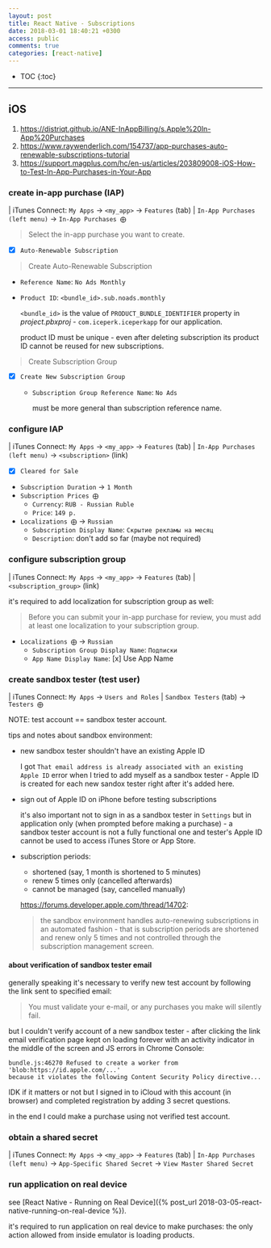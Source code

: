 ```yaml
---
layout: post
title: React Native - Subscriptions
date: 2018-03-01 18:40:21 +0300
access: public
comments: true
categories: [react-native]
---
```


<!-- more -->

* TOC
{:toc}
<hr>

iOS
---

1. <https://distriqt.github.io/ANE-InAppBilling/s.Apple%20In-App%20Purchases>
2. <https://www.raywenderlich.com/154737/app-purchases-auto-renewable-subscriptions-tutorial>
3. <https://support.magplus.com/hc/en-us/articles/203809008-iOS-How-to-Test-In-App-Purchases-in-Your-App>

### create in-app purchase (IAP)

| iTunes Connect: `My Apps` → `<my_app>` → `Features` (tab)
| `In-App Purchases (left menu)` → `In-App Purchases ⨁`

> Select the in-app purchase you want to create.

- [x] `Auto-Renewable Subscription`

> Create Auto-Renewable Subscription

- `Reference Name`: `No Ads Monthly`
- `Product ID`: `<bundle_id>.sub.noads.monthly`

  `<bundle_id>` is the value of `PRODUCT_BUNDLE_IDENTIFIER` property
  in _project.pbxproj_ - `com.iceperk.iceperkapp` for our application.

  product ID must be unique - even after deleting subscription
  its product ID cannot be reused for new subscriptions.

> Create Subscription Group

- [x] `Create New Subscription Group`
  - `Subscription Group Reference Name`: `No Ads`

    must be more general than subscription reference name.

### configure IAP

| iTunes Connect: `My Apps` → `<my_app>` → `Features` (tab)
| `In-App Purchases (left menu)` → `<subscription>` (link)

- [x] `Cleared for Sale`
- `Subscription Duration` → `1 Month`
- `Subscription Prices ⨁`
  - `Currency`: `RUB - Russian Ruble`
  - `Price`: `149 р.`
- `Localizations ⨁` → `Russian`
  - `Subscription Display Name`: `Скрытие рекламы на месяц`
  - `Description`: don't add so far (maybe not required)

### configure subscription group

| iTunes Connect: `My Apps` → `<my_app>` → `Features` (tab)
| `<subscription_group>` (link)

it's required to add localization for subscription group as well:

> Before you can submit your in-app purchase for review,
> you must add at least one localization to your subscription group.

- `Localizations ⨁` → `Russian`
  - `Subscription Group Display Name`: `Подписки`
  - `App Name Display Name`: [x] Use App Name

### create sandbox tester (test user)

| iTunes Connect: `My Apps` → `Users and Roles`
| `Sandbox Testers` (tab) → `Testers ⨁`

NOTE: test account == sandbox tester account.

tips and notes about sandbox environment:

- new sandbox tester shouldn't have an existing Apple ID

  I got `That email address is already associated with an existing Apple ID`
  error when I tried to add myself as a sandbox tester - Apple ID is created
  for each new sandox tester right after it's added here.

- sign out of Apple ID on iPhone before testing subscriptions

  it's also important not to sign in as a sandbox tester in `Settings` but
  in application only (when prompted before making a purchase) - a sandbox
  tester account is not a fully functional one and tester's Apple ID cannot
  be used to access iTunes Store or App Store.

- subscription periods:

  - shortened (say, 1 month is shortened to 5 minutes)
  - renew 5 times only (cancelled afterwards)
  - cannot be managed (say, cancelled manually)

  <https://forums.developer.apple.com/thread/14702>:

  > the sandbox environment handles auto-renewing subscriptions in an automated
  > fashion - that is subscription periods are shortened and renew only 5 times
  > and not controlled through the subscription management screen.

#### about verification of sandbox tester email

generally speaking it's necessary to verify new test account by following
the link sent to specified email:

> You must validate your e-mail, or any purchases you make will silently fail.

but I couldn't verify account of a new sandbox tester - after clicking
the link email verification page kept on loading forever with an activity
indicator in the middle of the screen and JS errors in Chrome Console:

```
bundle.js:46270 Refused to create a worker from 'blob:https://id.apple.com/...'
because it violates the following Content Security Policy directive...
```

IDK if it matters or not but I signed in to iCloud with this account
(in browser) and completed registration by adding 3 secret questions.

in the end I could make a purchase using not verified test account.

### obtain a shared secret

| iTunes Connect: `My Apps` → `<my_app>` → `Features` (tab)
| `In-App Purchases (left menu)` → `App-Specific Shared Secret` → `View Master Shared Secret`

### run application on real device

see [React Native - Running on Real Device]({% post_url 2018-03-05-react-native-running-on-real-device %}).

it's required to run application on real device to make purchases:
the only action allowed from inside emulator is loading products.
